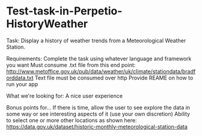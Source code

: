 # Test-task-in-Perpetio-HistoryWeather


Task:
Display a history of weather trends from a Meteorological Weather Station.

Requirements:
Complete the task using whatever language and framework you want
Must consume .txt file from this end point: http://www.metoffice.gov.uk/pub/data/weather/uk/climate/stationdata/bradforddata.txt
Text file must be consumed over http
Provide REAME on how to run your app

What we're looking for:
A nice user experience

Bonus points for...
If there is time, allow the user to see explore the data in some way or see interesting aspects of it (use your own discretion)
Ability to select one or more other locations as shown here: https://data.gov.uk/dataset/historic-monthly-meteorological-station-data
